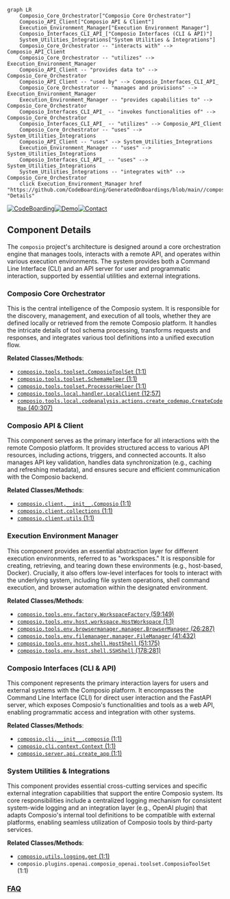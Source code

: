 ```mermaid
graph LR
    Composio_Core_Orchestrator["Composio Core Orchestrator"]
    Composio_API_Client["Composio API & Client"]
    Execution_Environment_Manager["Execution Environment Manager"]
    Composio_Interfaces_CLI_API_["Composio Interfaces (CLI & API)"]
    System_Utilities_Integrations["System Utilities & Integrations"]
    Composio_Core_Orchestrator -- "interacts with" --> Composio_API_Client
    Composio_Core_Orchestrator -- "utilizes" --> Execution_Environment_Manager
    Composio_API_Client -- "provides data to" --> Composio_Core_Orchestrator
    Composio_API_Client -- "used by" --> Composio_Interfaces_CLI_API_
    Composio_Core_Orchestrator -- "manages and provisions" --> Execution_Environment_Manager
    Execution_Environment_Manager -- "provides capabilities to" --> Composio_Core_Orchestrator
    Composio_Interfaces_CLI_API_ -- "invokes functionalities of" --> Composio_Core_Orchestrator
    Composio_Interfaces_CLI_API_ -- "utilizes" --> Composio_API_Client
    Composio_Core_Orchestrator -- "uses" --> System_Utilities_Integrations
    Composio_API_Client -- "uses" --> System_Utilities_Integrations
    Execution_Environment_Manager -- "uses" --> System_Utilities_Integrations
    Composio_Interfaces_CLI_API_ -- "uses" --> System_Utilities_Integrations
    System_Utilities_Integrations -- "integrates with" --> Composio_Core_Orchestrator
    click Execution_Environment_Manager href "https://github.com/CodeBoarding/GeneratedOnBoardings/blob/main//composio/Execution_Environment_Manager.md" "Details"
```
[![CodeBoarding](https://img.shields.io/badge/Generated%20by-CodeBoarding-9cf?style=flat-square)](https://github.com/CodeBoarding/CodeBoarding)[![Demo](https://img.shields.io/badge/Try%20our-Demo-blue?style=flat-square)](https://www.codeboarding.org/demo)[![Contact](https://img.shields.io/badge/Contact%20us%20-%20contact@codeboarding.org-lightgrey?style=flat-square)](mailto:contact@codeboarding.org)

## Component Details

The `composio` project's architecture is designed around a core orchestration engine that manages tools, interacts with a remote API, and operates within various execution environments. The system provides both a Command Line Interface (CLI) and an API server for user and programmatic interaction, supported by essential utilities and external integrations.

### Composio Core Orchestrator
This is the central intelligence of the Composio system. It is responsible for the discovery, management, and execution of all tools, whether they are defined locally or retrieved from the remote Composio platform. It handles the intricate details of tool schema processing, transforms requests and responses, and integrates various tool definitions into a unified execution flow.


**Related Classes/Methods**:

- <a href="https://github.com/ComposioHQ/composio/blob/master/python/composio/tools/toolset.py#L1-L1" target="_blank" rel="noopener noreferrer">`composio.tools.toolset.ComposioToolSet` (1:1)</a>
- <a href="https://github.com/ComposioHQ/composio/blob/master/python/composio/tools/toolset.py#L1-L1" target="_blank" rel="noopener noreferrer">`composio.tools.toolset.SchemaHelper` (1:1)</a>
- <a href="https://github.com/ComposioHQ/composio/blob/master/python/composio/tools/toolset.py#L1-L1" target="_blank" rel="noopener noreferrer">`composio.tools.toolset.ProcessorHelper` (1:1)</a>
- <a href="https://github.com/ComposioHQ/composio/blob/master/python/composio/tools/local/handler.py#L12-L57" target="_blank" rel="noopener noreferrer">`composio.tools.local.handler.LocalClient` (12:57)</a>
- <a href="https://github.com/ComposioHQ/composio/blob/master/python/composio/tools/local/codeanalysis/actions/create_codemap.py#L40-L307" target="_blank" rel="noopener noreferrer">`composio.tools.local.codeanalysis.actions.create_codemap.CreateCodeMap` (40:307)</a>


### Composio API & Client
This component serves as the primary interface for all interactions with the remote Composio platform. It provides structured access to various API resources, including actions, triggers, and connected accounts. It also manages API key validation, handles data synchronization (e.g., caching and refreshing metadata), and ensures secure and efficient communication with the Composio backend.


**Related Classes/Methods**:

- <a href="https://github.com/ComposioHQ/composio/blob/master/python/composio/client/__init__.py#L1-L1" target="_blank" rel="noopener noreferrer">`composio.client.__init__.Composio` (1:1)</a>
- <a href="https://github.com/ComposioHQ/composio/blob/master/python/composio/client/collections.py#L1-L1" target="_blank" rel="noopener noreferrer">`composio.client.collections` (1:1)</a>
- <a href="https://github.com/ComposioHQ/composio/blob/master/python/composio/client/utils.py#L1-L1" target="_blank" rel="noopener noreferrer">`composio.client.utils` (1:1)</a>


### Execution Environment Manager
This component provides an essential abstraction layer for different execution environments, referred to as "workspaces." It is responsible for creating, retrieving, and tearing down these environments (e.g., host-based, Docker). Crucially, it also offers low-level interfaces for tools to interact with the underlying system, including file system operations, shell command execution, and browser automation within the designated environment.


**Related Classes/Methods**:

- <a href="https://github.com/ComposioHQ/composio/blob/master/python/composio/tools/env/factory.py#L59-L149" target="_blank" rel="noopener noreferrer">`composio.tools.env.factory.WorkspaceFactory` (59:149)</a>
- <a href="https://github.com/ComposioHQ/composio/blob/master/python/composio/tools/env/host/workspace.py#L1-L1" target="_blank" rel="noopener noreferrer">`composio.tools.env.host.workspace.HostWorkspace` (1:1)</a>
- <a href="https://github.com/ComposioHQ/composio/blob/master/python/composio/tools/env/browsermanager/manager.py#L26-L287" target="_blank" rel="noopener noreferrer">`composio.tools.env.browsermanager.manager.BrowserManager` (26:287)</a>
- <a href="https://github.com/ComposioHQ/composio/blob/master/python/composio/tools/env/filemanager/manager.py#L41-L432" target="_blank" rel="noopener noreferrer">`composio.tools.env.filemanager.manager.FileManager` (41:432)</a>
- <a href="https://github.com/ComposioHQ/composio/blob/master/python/composio/tools/env/host/shell.py#L51-L175" target="_blank" rel="noopener noreferrer">`composio.tools.env.host.shell.HostShell` (51:175)</a>
- <a href="https://github.com/ComposioHQ/composio/blob/master/python/composio/tools/env/host/shell.py#L178-L281" target="_blank" rel="noopener noreferrer">`composio.tools.env.host.shell.SSHShell` (178:281)</a>


### Composio Interfaces (CLI & API)
This component represents the primary interaction layers for users and external systems with the Composio platform. It encompasses the Command Line Interface (CLI) for direct user interaction and the FastAPI server, which exposes Composio's functionalities and tools as a web API, enabling programmatic access and integration with other systems.


**Related Classes/Methods**:

- <a href="https://github.com/ComposioHQ/composio/blob/master/python/composio/cli/__init__.py#L1-L1" target="_blank" rel="noopener noreferrer">`composio.cli.__init__.composio` (1:1)</a>
- <a href="https://github.com/ComposioHQ/composio/blob/master/python/composio/cli/context.py#L1-L1" target="_blank" rel="noopener noreferrer">`composio.cli.context.Context` (1:1)</a>
- <a href="https://github.com/ComposioHQ/composio/blob/master/python/composio/server/api.py#L1-L1" target="_blank" rel="noopener noreferrer">`composio.server.api.create_app` (1:1)</a>


### System Utilities & Integrations
This component provides essential cross-cutting services and specific external integration capabilities that support the entire Composio system. Its core responsibilities include a centralized logging mechanism for consistent system-wide logging and an integration layer (e.g., OpenAI plugin) that adapts Composio's internal tool definitions to be compatible with external platforms, enabling seamless utilization of Composio tools by third-party services.


**Related Classes/Methods**:

- <a href="https://github.com/ComposioHQ/composio/blob/master/python/composio/utils/logging.py#L1-L1" target="_blank" rel="noopener noreferrer">`composio.utils.logging.get` (1:1)</a>
- `composio.plugins.openai.composio_openai.toolset.ComposioToolSet` (1:1)




### [FAQ](https://github.com/CodeBoarding/GeneratedOnBoardings/tree/main?tab=readme-ov-file#faq)